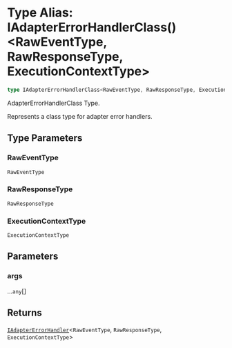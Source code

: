 # Type Alias: IAdapterErrorHandlerClass()\<RawEventType, RawResponseType, ExecutionContextType\>

```ts
type IAdapterErrorHandlerClass<RawEventType, RawResponseType, ExecutionContextType> = (...args) => IAdapterErrorHandler<RawEventType, RawResponseType, ExecutionContextType>;
```

AdapterErrorHandlerClass Type.

Represents a class type for adapter error handlers.

## Type Parameters

### RawEventType

`RawEventType`

### RawResponseType

`RawResponseType`

### ExecutionContextType

`ExecutionContextType`

## Parameters

### args

...`any`[]

## Returns

[`IAdapterErrorHandler`](../interfaces/IAdapterErrorHandler.md)\<`RawEventType`, `RawResponseType`, `ExecutionContextType`\>
